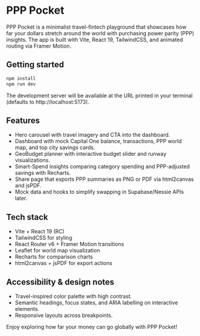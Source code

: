 # PPP Pocket

PPP Pocket is a minimalist travel-fintech playground that showcases how far your dollars stretch around the world with purchasing power parity (PPP) insights. The app is built with Vite, React 19, TailwindCSS, and animated routing via Framer Motion.

## Getting started

```bash
npm install
npm run dev
```

The development server will be available at the URL printed in your terminal (defaults to http://localhost:5173).

## Features

- Hero carousel with travel imagery and CTA into the dashboard.
- Dashboard with mock Capital One balance, transactions, PPP world map, and top city savings cards.
- GeoBudget planner with interactive budget slider and runway visualizations.
- Smart-Spend insights comparing category spending and PPP-adjusted savings with Recharts.
- Share page that exports PPP summaries as PNG or PDF via html2canvas and jsPDF.
- Mock data and hooks to simplify swapping in Supabase/Nessie APIs later.

## Tech stack

- Vite + React 19 (RC)
- TailwindCSS for styling
- React Router v6 + Framer Motion transitions
- Leaflet for world map visualization
- Recharts for comparison charts
- html2canvas + jsPDF for export actions

## Accessibility & design notes

- Travel-inspired color palette with high contrast.
- Semantic headings, focus states, and ARIA labelling on interactive elements.
- Responsive layouts across breakpoints.

Enjoy exploring how far your money can go globally with PPP Pocket!
